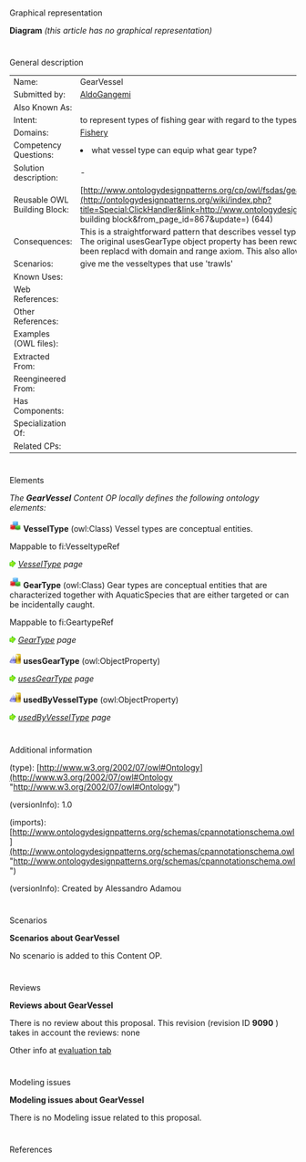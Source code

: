 # 

 Graphical representation



__Diagram__ 
_(this article has no graphical representation)_ 




# 

 General description




|  |  |
| --- | --- |
|  Name:  |  GearVessel  |
|  Submitted by:  | [AldoGangemi](../User/AldoGangemi.md "User:AldoGangemi")  |
|  Also Known As:  |  |
|  Intent:  |  to represent types of fishing gear with regard to the types of vessel they can be mounted on  |
|  Domains:  | [Fishery](../Community/Fishery.md "Community:Fishery")  |
|  Competency Questions:  | <li>       what vessel type can equip what gear type?      </li> |
|  Solution description:  |  -  |
|  Reusable OWL Building Block:  | [http://www.ontologydesignpatterns.org/cp/owl/fsdas/gearvessel.owl](http://ontologydesignpatterns.org/wiki/index.php?title=Special:ClickHandler&link=http://www.ontologydesignpatterns.org/cp/owl/fsdas/gearvessel.owl&message=OWL building block&from_page_id=867&update=)  (644)  |
|  Consequences:  |  This is a straightforward pattern that describes vessel types in terms of the fishing gear they can be equipped with. The original usesGearType object property has been reworked, in that subclass restrictions for affected classes have been replacd with domain and range axiom. This also allows the definition of inverse property usedByVesselType.  |
|  Scenarios:  |  give me the vesseltypes that use 'trawls'  |
|  Known Uses:  |  |
|  Web References:  |  |
|  Other References:  |  |
|  Examples (OWL files):  |  |
|  Extracted From:  |  |
|  Reengineered From:  |  |
|  Has Components:  |  |
|  Specialization Of:  |  |
|  Related CPs:  |  |



  





# 

 Elements



_The
 __GearVessel__ 
 Content OP locally defines the following ontology elements:_ 





[![Class](./20px-Class.gif)](../Image/Class.gif.md "Class")
__VesselType__ 
 (owl:Class) Vessel types are conceptual entities.
 
 Mappable to fi:VesseltypeRef
 



[![](./11px-ArrowRight.gif)](../Image/ArrowRight.gif.md "ArrowRight.gif")
_[VesselType](./GearVessel/usedByVesselType.md "Submissions:GearVessel/VesselType") 
 page_ 



[![Class](./20px-Class.gif)](../Image/Class.gif.md "Class")
__GearType__ 
 (owl:Class) Gear types are conceptual entities that are characterized together with AquaticSpecies that are either targeted or can be incidentally caught.
 
 Mappable to fi:GeartypeRef
 



[![](./11px-ArrowRight.gif)](../Image/ArrowRight.gif.md "ArrowRight.gif")
_[GearType](./GearSpecies/GearType.md "Submissions:GearVessel/GearType") 
 page_ 



[![ObjectProperty](./20px-ObjectProperty.gif)](../Image/ObjectProperty.gif.md "ObjectProperty")
__usesGearType__ 
 (owl:ObjectProperty)
 
[![](./11px-ArrowRight.gif)](../Image/ArrowRight.gif.md "ArrowRight.gif")
_[usesGearType](./GearVessel/usesGearType.md "Submissions:GearVessel/usesGearType") 
 page_ 



[![ObjectProperty](./20px-ObjectProperty.gif)](../Image/ObjectProperty.gif.md "ObjectProperty")
__usedByVesselType__ 
 (owl:ObjectProperty)
 
[![](./11px-ArrowRight.gif)](../Image/ArrowRight.gif.md "ArrowRight.gif")
_[usedByVesselType](./GearVessel/usedByVesselType.md "Submissions:GearVessel/usedByVesselType") 
 page_ 


# 

 Additional information



 (type):
 [http://www.w3.org/2002/07/owl#Ontology](http://www.w3.org/2002/07/owl#Ontology "http://www.w3.org/2002/07/owl#Ontology") 




 (versionInfo): 1.0
 



 (imports):
 [http://www.ontologydesignpatterns.org/schemas/cpannotationschema.owl](http://www.ontologydesignpatterns.org/schemas/cpannotationschema.owl "http://www.ontologydesignpatterns.org/schemas/cpannotationschema.owl") 




 (versionInfo): Created by Alessandro Adamou
 



# 

 Scenarios




__Scenarios about GearVessel__ 


 No scenario is added to this Content OP.
 




# 

 Reviews




__Reviews about GearVessel__ 


 There is no review about this proposal.
This revision (revision ID
 __9090__ 
 ) takes in account the reviews: none
 



 Other info at
 [evaluation tab](http://ontologydesignpatterns.org/wiki/index.php?title=Submissions:GearVessel&action=evaluation "http://ontologydesignpatterns.org/wiki/index.php?title=Submissions:GearVessel&action=evaluation") 





  





# 

 Modeling issues




__Modeling issues about GearVessel__ 


 There is no Modeling issue related to this proposal.
 




  





# 

 References